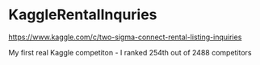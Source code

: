 # KaggleRentalInquries

https://www.kaggle.com/c/two-sigma-connect-rental-listing-inquiries

My first real Kaggle competiton - I ranked 254th out of 2488 competitors
